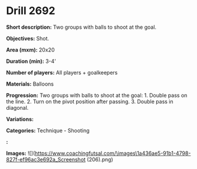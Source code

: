 # Drill 2692

**Short description:**
Two groups with balls to shoot at the goal.

**Objectives:**
Shot.

**Area (mxm):**
20x20

**Duration (min):**
3-4'

**Number of players:**
All players + goalkeepers

**Materials:**
Balloons

**Progression:**
Two groups with balls to shoot at the goal: 1. Double pass on the line. 2. Turn on the pivot position after passing. 3. Double pass in diagonal.

**Variations:**


**Categories:**
Technique - Shooting

**:**


**Images:**
![](https://www.coachingfutsal.com/\images\1a436ae5-91b1-4798-827f-ef96ac3e692a_Screenshot (206).png)

